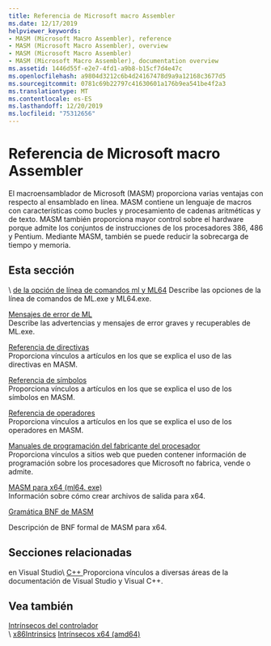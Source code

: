 ```yaml
---
title: Referencia de Microsoft macro Assembler
ms.date: 12/17/2019
helpviewer_keywords:
- MASM (Microsoft Macro Assembler), reference
- MASM (Microsoft Macro Assembler), overview
- MASM (Microsoft Macro Assembler)
- MASM (Microsoft Macro Assembler), documentation overview
ms.assetid: 1446d55f-e2e7-4fd1-a9b8-b15cf7d4e47c
ms.openlocfilehash: a9804d3212c6b4d24167478d9a9a12168c3677d5
ms.sourcegitcommit: 0781c69b22797c41630601a176b9ea541be4f2a3
ms.translationtype: MT
ms.contentlocale: es-ES
ms.lasthandoff: 12/20/2019
ms.locfileid: "75312656"
---
```

# <a name="microsoft-macro-assembler-reference"></a>Referencia de Microsoft macro Assembler

El macroensamblador de Microsoft (MASM) proporciona varias ventajas con respecto al ensamblado en línea. MASM contiene un lenguaje de macros con características como bucles y procesamiento de cadenas aritméticas y de texto. MASM también proporciona mayor control sobre el hardware porque admite los conjuntos de instrucciones de los procesadores 386, 486 y Pentium. Mediante MASM, también se puede reducir la sobrecarga de tiempo y memoria.

## <a name="in-this-section"></a>Esta sección

\ [de la opción de línea de comandos ml y ML64](ml-and-ml64-command-line-reference.md)
Describe las opciones de la línea de comandos de ML.exe y ML64.exe.

[Mensajes de error de ML](ml-error-messages.md)\
Describe las advertencias y mensajes de error graves y recuperables de ML.exe.

[Referencia de directivas](directives-reference.md)\
Proporciona vínculos a artículos en los que se explica el uso de las directivas en MASM.

[Referencia de símbolos](symbols-reference.md)\
Proporciona vínculos a artículos en los que se explica el uso de los símbolos en MASM.

[Referencia de operadores](operators-reference.md)\
Proporciona vínculos a artículos en los que se explica el uso de los operadores en MASM.

[Manuales de programación del fabricante del procesador](processor-manufacturer-programming-manuals.md)\
Proporciona vínculos a sitios web que pueden contener información de programación sobre los procesadores que Microsoft no fabrica, vende o admite.

[MASM para x64 (ml64. exe)](masm-for-x64-ml64-exe.md)\
Información sobre cómo crear archivos de salida para x64.

[Gramática BNF de MASM](masm-bnf-grammar.md)

Descripción de BNF formal de MASM para x64.

## <a name="related-sections"></a>Secciones relacionadas

en Visual Studio\ [ C++ ](../../overview/visual-cpp-in-visual-studio.md)
Proporciona vínculos a diversas áreas de la documentación de Visual Studio y Visual C++.

## <a name="see-also"></a>Vea también

[Intrínsecos del controlador](../../intrinsics/compiler-intrinsics.md)\
\ [x86Intrinsics](../../intrinsics/x86-intrinsics-list.md)
[Intrínsecos x64 (amd64)](../../intrinsics/x64-amd64-intrinsics-list.md)
